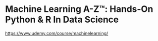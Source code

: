 # Machine Learning A-Z™: Hands-On Python & R In Data Science
https://www.udemy.com/course/machinelearning/
